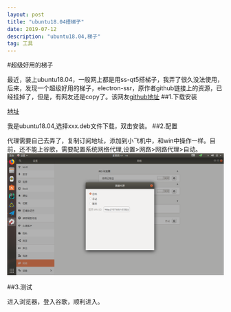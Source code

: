 ```yaml
---
layout: post
title: "ubuntu18.04搭梯子"
date: 2019-07-12
description: "ubuntu18.04,梯子"
tag: 工具
---
```


#超级好用的梯子

最近，装上ubuntu18.04，一般网上都是用ss-qt5搭梯子，我弄了很久没法使用，后来，发现一个超级好用的梯子，electron-ssr，原作者github链接上的资源，已经挂掉了，但是，有网友还是copy了。该网友[github地址](https://github.com/qingshuisiyuan/electron-ssr-backup)
##1.下载安装

[地址](https://github.com/qingshuisiyuan/electron-ssr-backup/releases)

我是ubuntu18.04,选择xxx.deb文件下载，双击安装。
##2.配置

代理需要自己去弄了，复制订阅地址，添加到小飞机中，和win中操作一样。目前，还不能上谷歌，需要配置系统网络代理,设置>网路>网路代理>自动。
![网络](images/post/peizhiwangluo.png)

##3.测试

进入浏览器，登入谷歌，顺利进入。
